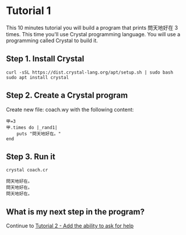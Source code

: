 # Tutorial 1
This 10 minutes tutorial you will build a program that prints 問天地好在 3 times. This time you'll use Crystal programming language. You will use a programming called Crystal to build it.

## Step 1. Install Crystal
```
curl -sSL https://dist.crystal-lang.org/apt/setup.sh | sudo bash
sudo apt install crystal
```

## Step 2. Create a Crystal program
Create new file: coach.wy with the following content:
```
甲=3
甲.times do |_rand1|
	puts "問天地好在。"
end
```

## Step 3. Run it
```
crystal coach.cr

問天地好在。
問天地好在。
問天地好在。
```

## What is my next step in the program?
Continue to [Tutorial 2 - Add the ability to ask for help](/adoption-programs/adoption-program-1/tutorial-2/)

